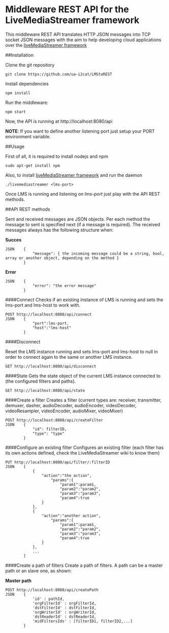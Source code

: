 # Middleware REST API for the LiveMediaStreamer framework

This middleware REST API translates HTTP JSON messages into TCP socket JSON messages with the aim to help developing cloud applications over the [liveMediaStreamer framework](https://github.com/ua-i2cat/liveMediaStreamer)

##Installation

Clone the git repository

    git clone https://github.com/ua-i2cat/LMStoREST

Install dependencies

    npm install
    
Run the middleware:

    npm start

Now, the API is running at http://localhost:8080/api

**NOTE**: If you want to define another listening port just setup your PORT environment variable.

##Usage

First of all, it is required to install nodejs and npm

    sudo apt-get install npm

Also, to install [liveMediaStreamer framework](https://github.com/ua-i2cat/liveMediaStreamer/wiki) and run the daemon

    ./livemediastreamer <lms-port>
    
Once LMS is running and listening on *lms-port* just play with the API REST methods.

##API REST methods

Sent and received messages are JSON objects. Per each method the message to sent is specified next (if a message is required). The received messages always has the following structure when:

**Succes**

    JSON    {
                "message": { the incoming message could be a string, bool, array or another object, depending on the method }
            }

**Error**

    JSON    {
                "error": "the error message"
            }


####Connect
Checks if an existing instance of LMS is running and sets the lms-port and lms-host to work with.

    POST http://localhost:8080/api/connect
    JSON    {
                "port":lms-port,
                "host":"lms-host"
            }

####Disconnect

Reset the LMS instance running and sets lms-port and lms-host to null in order to connect again to the same or another LMS instance.

    GET http://localhost:8080/api/disconnect

####State
Gets the state object of the current LMS instance connected to (the configured filters and paths).

    GET http://localhost:8080/api/state

####Create a filter
Creates a filter (current types are: receiver, transmitter, demuxer, dasher, audioDecoder, audioEncoder, videoDecoder, videoResampler, videoEncoder, audioMixer, videoMixer)

    POST http://localhost:8080/api/createFilter
    JSON    {
                "id": filterID,
                "type": "type"
            }

####Configure an existing filter
Configures an existing filter (each filter has its own actions defined, check the LiveMediaStreamer wiki to know them)

    PUT http://localhost:8080/api/filter/:filterID
    JSON    [
                {
                    "action":"the action",
                        "params":{
                            "param1":param1,
                            "param2":"param2",
                            "param3":"param3",
                            "param4":true
                    }
                },
                {
                    "action":"another action",
                        "params":{
                            "param1":param1,
                            "param2":"param2",
                            "param3":"param3",
                            "param4":true
                    }
                },
                ...
            ]

####Create a path of filters
Create a path of filters. A path can be a master path or an slave one, as shown:

**Master path**

    POST http://localhost:8080/api/createPath
    JSON    { 
                'id' : pathId, 
                'orgFilterId' : orgFilterId, 
                'dstFilterId' : dstFilterId, 
                'orgWriterId' : orgWriterId, 
                'dstReaderId' : dstReaderId, 
                'midFiltersIds' : [filterID1, filterID2,...] 
            }
                

